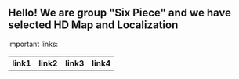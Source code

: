 
   
<!DOCTYPE html>
<html>
<body>
  <h2> Hello! We are group "Six Piece" and we have selected HD Map and Localization </h2>

   <p> important links: </p>
  <table>
    <tr> 
      <th> link1 </th>
      <th> link2 </th>
      <th> link3 </th>
      <th> link4 </th>
    </tr>
  </table>

</body>
